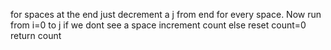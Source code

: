 for spaces at the end just decrement a j from end for every space.
Now run from i=0 to j if we dont see a space increment count
else reset count=0
return count